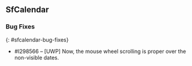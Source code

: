 ## SfCalendar

### Bug Fixes
{: #sfcalendar-bug-fixes}

* \#I298566 – [UWP] Now, the mouse wheel scrolling is proper over the non-visible dates.

